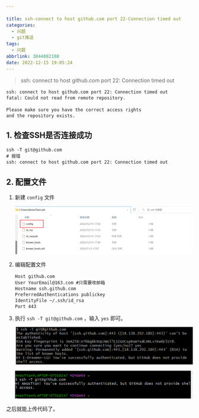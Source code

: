 ```yaml
---

title: ssh-connect to host github.com port 22-Connection timed out
categories:
  - 问题
  - git推送
tags:
  - 问题
abbrlink: 3844082188
date: 2022-12-15 19:05:24
---
```


> ssh: connect to host github.com port 22: Connection timed out

<!--more-->

```shell
ssh: connect to host github.com port 22: Connection timed out
fatal: Could not read from remote repository.

Please make sure you have the correct access rights
and the repository exists.
```

## 1. 检查SSH是否连接成功

```shell
ssh -T git@github.com
# 报错
ssh: connect to host github.com port 22: Connection timed out
```

## 2. 配置文件

1. 新建 `config` 文件

   ![image-20221215195509518](访问github/image-20221215195509518.png)

2. 编辑配置文件

   ```shell
   Host github.com
   User YourEmail@163.com #只需要改邮箱
   Hostname ssh.github.com
   PreferredAuthentications publickey
   IdentityFile ~/.ssh/id_rsa
   Port 443
   ```

3. 执行 `ssh -T git@github.com` ，输入 `yes` 即可。

   ![image-20221215200711461](访问github/image-20221215200711461.png)

   ![image-20221215200747718](访问github/image-20221215200747718.png)

之后就能上传代码了。